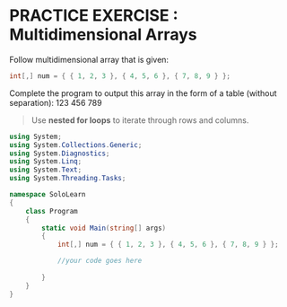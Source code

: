 # PRACTICE EXERCISE : Multidimensional Arrays 

Follow multidimensional array that is given:

```cs
int[,] num = { { 1, 2, 3 }, { 4, 5, 6 }, { 7, 8, 9 } }; 
```

Complete the program to output this array in the form of a table (without separation):
123
456
789

> Use **nested for loops** to iterate through rows and columns.

```cs
using System;
using System.Collections.Generic;
using System.Diagnostics;
using System.Linq;
using System.Text;
using System.Threading.Tasks;

namespace SoloLearn
{
    class Program
    {
        static void Main(string[] args)
        {
            int[,] num = { { 1, 2, 3 }, { 4, 5, 6 }, { 7, 8, 9 } };

            //your code goes here
            
        }
    }
}
```